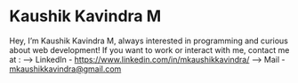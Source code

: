 # Kaushik Kavindra M
Hey, I’m Kaushik Kavindra M, always interested in programming and curious about web development!
If you want to work or interact with me, contact me at :
--> LinkedIn - https://www.linkedin.com/in/mkaushikkavindra/
--> Mail - mkaushikkavindra@gmail.com
